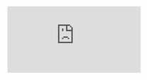 ![test](https://github.com/Yeo6/Yeo6.github.io/blob/5bf647e624519240cdba4974fba1232ecd6e0662/_pictures/%F0%9F%A6%8B%C2%B7%E6%9D%A5%E4%BF%A1.pdf)
